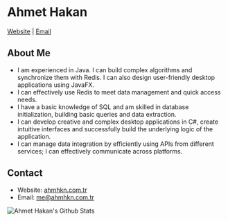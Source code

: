# Ahmet Hakan

[Website](https://ahmhkn.com.tr) | [Email](mailto:me@ahmhkn.com.tr)

## About Me
* I am experienced in Java. I can build complex algorithms and synchronize them with Redis. I can also design user-friendly desktop applications using JavaFX.
* I can effectively use Redis to meet data management and quick access needs.
* I have a basic knowledge of SQL and am skilled in database initialization, building basic queries and data extraction.
* I can develop creative and complex desktop applications in C#, create intuitive interfaces and successfully build the underlying logic of the application.
* I can manage data integration by efficiently using APIs from different services; I can effectively communicate across platforms.

## Contact
- Website: [ahmhkn.com.tr](https://ahmhkn.com.tr)
- Email: [me@ahmhkn.com.tr](mailto:me@ahmhkn.com.tr)

<img align="left" alt="Ahmet Hakan's Github Stats" src="https://github-readme-stats.vercel.app/api?username=ahmhkn0&show_icons=true&theme=dracula&count_private=true" />
